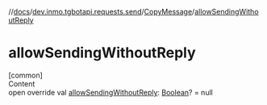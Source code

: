 //[docs](../../../index.md)/[dev.inmo.tgbotapi.requests.send](../index.md)/[CopyMessage](index.md)/[allowSendingWithoutReply](allow-sending-without-reply.md)



# allowSendingWithoutReply  
[common]  
Content  
open override val [allowSendingWithoutReply](allow-sending-without-reply.md): [Boolean](https://kotlinlang.org/api/latest/jvm/stdlib/kotlin/-boolean/index.html)? = null  



